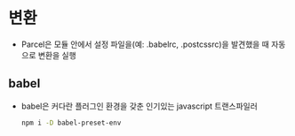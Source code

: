 # 변환

- Parcel은 모듈 안에서 설정 파일을(예: .babelrc, .postcssrc)을 발견했을 때 자동으로 변환을 실행 

## babel 

- babel은 커다란 플러그인 환경을 갖춘 인기있는 javascript 트랜스파일러
    ```bash
    npm i -D babel-preset-env
    ```